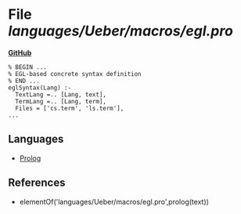 # File _languages/Ueber/macros/egl.pro_
**[GitHub](https://github.com/softlang/yas/blob/master/languages/Ueber/macros/egl.pro)**
```
% BEGIN ...
% EGL-based concrete syntax definition
% END ...
eglSyntax(Lang) :-
  TextLang =.. [Lang, text],
  TermLang =.. [Lang, term],
  Files = ['cs.term', 'ls.term'],
...
```

## Languages
* [Prolog](../languages/Prolog.md)

## References
* elementOf('languages/Ueber/macros/egl.pro',prolog(text))
